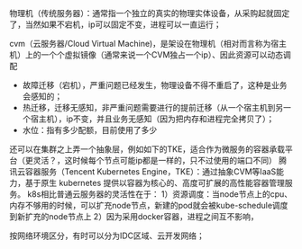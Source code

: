 物理机（传统服务器）：通常指一个独立的真实的物理实体设备，从采购起就固定了，当然如果不宕机，ip可以固定不变，进程可以一直运行；

cvm（云服务器/Cloud Virtual Machine)，是架设在物理机（相对而言称为宿主机）上的一个个虚拟镜像（通常来说一个CVM独占一个ip）、因此资源可以动态调配
- 故障迁移（宕机），严重问题已经发生，物理设备不得不重启了，这种是业务会感知的；
- 热迁移，迁移无感知，非严重问题需要进行的提前迁移（从一个宿主机到另一个宿主机），ip不变，并且业务无感知（因为把内存和进程完全拷贝了）；
- 水位：指有多少配额，目前使用了多少

还可以在集群之上弄一个抽象层，例如如下的TKE，适合作为微服务的容器承载平台（更灵活？，这时候每个节点可能ip都是一样的，只不过使用的端口不同）
腾讯云容器服务（Tencent Kubernetes Engine，TKE）：通过抽象CVM等IaaS能力，基于原生 kubernetes 提供以容器为核心的、高度可扩展的高性能容器管理服务。
k8s相比普通云服务器的灵活性在于：
1）资源调度：当node节点上的cpu、内存不够用的时候，可以扩充node节点，新建的pod就会被kube-schedule调度到新扩充的node节点上
2）因为采用docker容器，进程之间互不影响，


按网络环境区分，有时可以分为IDC区域、云开发网络；

